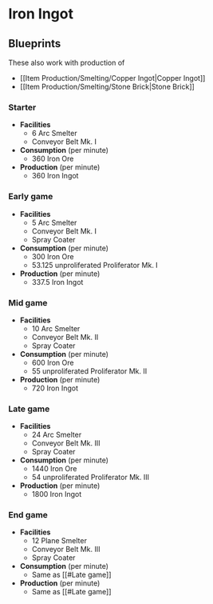 # Iron Ingot

## Blueprints

These  also work with production of 
- [[Item Production/Smelting/Copper Ingot|Copper Ingot]]
- [[Item Production/Smelting/Stone Brick|Stone Brick]]

### Starter

- **Facilities**
	- 6 Arc Smelter
	- Conveyor Belt Mk. I
- **Consumption** (per minute)
	- 360 Iron Ore
- **Production** (per minute)
	- 360 Iron Ingot 

### Early game

- **Facilities**
	- 5 Arc Smelter
	- Conveyor Belt Mk. I
	- Spray Coater
- **Consumption** (per minute)
	- 300 Iron Ore
	- 53.125 unproliferated Proliferator Mk. I
- **Production** (per minute)
	- 337.5 Iron Ingot

### Mid game

- **Facilities**
	- 10 Arc Smelter
	- Conveyor Belt Mk. II
	- Spray Coater
- **Consumption** (per minute)
	- 600 Iron Ore
	- 55 unproliferated Proliferator Mk. II
- **Production** (per minute)
	- 720 Iron Ingot

### Late game

- **Facilities**
	- 24 Arc Smelter
	- Conveyor Belt Mk. III
	- Spray Coater
- **Consumption** (per minute)
	- 1440 Iron Ore
	- 54 unproliferated Proliferator Mk. III
- **Production** (per minute)
	- 1800 Iron Ingot

### End game

- **Facilities**
	- 12 Plane Smelter
	- Conveyor Belt Mk. III
	- Spray Coater
- **Consumption** (per minute)
	- Same as [[#Late game]]
- **Production** (per minute)
	- Same as [[#Late game]]